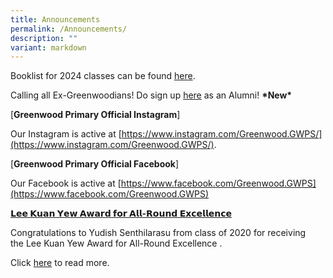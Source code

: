 ```yaml
---
title: Announcements
permalink: /Announcements/
description: ""
variant: markdown
---
```

Booklist for 2024 classes can be found [here](https://www.greenwoodpri.moe.edu.sg/gwps-partners/parents/permalink/).



Calling all Ex-Greenwoodians! Do sign up&nbsp;[here](https://go.gov.sg/greenwoodalumni)&nbsp;as an Alumni!&nbsp;**\*New\***

[**Greenwood Primary Official Instagram**]

Our Instagram is active at&nbsp;[https://www.instagram.com/Greenwood.GWPS/](https://www.instagram.com/Greenwood.GWPS/).


[**Greenwood Primary Official Facebook**]

Our Facebook is active at&nbsp;[https://www.facebook.com/Greenwood.GWPS](https://www.facebook.com/Greenwood.GWPS)

[**𝗟𝗲𝗲 𝗞𝘂𝗮𝗻 𝗬𝗲𝘄 𝗔𝘄𝗮𝗿𝗱 𝗳𝗼𝗿 𝗔𝗹𝗹-𝗥𝗼𝘂𝗻𝗱 𝗘𝘅𝗰𝗲𝗹𝗹𝗲𝗻𝗰𝗲**](https://greenwoodpri-moe-edu-sg-admin.cwp.sg/#)

Congratulations to Yudish&nbsp;Senthilarasu&nbsp;from class of 2020 for receiving the&nbsp;Lee Kuan Yew Award for All-Round Excellence&nbsp;.

Click&nbsp;[here](https://www.facebook.com/Greenwood.GWPS/photos/a.120477380222083/148805670722587/)&nbsp;to read more.
